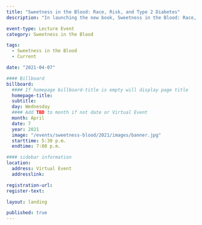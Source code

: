 ```yaml
---
title: "Sweetness in the Blood: Race, Risk, and Type 2 Diabetes"
description: "In launching the new book, Sweetness in the Blood: Race, Risk, and Type 2 Diabetes, James Doucet-Battle, a medical anthropologist and Assistant Professor of Sociology at the UC Santa Cruz, takes up the important task of weaving together complex strands of theory, practice, and experience into a coherent narrative about Type 2 diabetes, a seemingly simple disease to understand"

event-type: Lecture Event
category: Sweetness in the Blood

tags:
  - Sweetness in the Blood
  - Current

date: "2021-04-07"

#### Billboard
billboard:
  #### If homepage billboard-title is empty will display page title
  homepage-title: 
  subtitle:
  day: Wednesday
  #### Add TBD to month if not date or Virtual Event
  month: April
  date: 7
  year: 2021
  image: "/events/sweetness-blood/2021/images/banner.jpg"
  starttime: 5:30 p.m.
  endtime: 7:00 p.m.

#### sidebar information
location:
  address: Virtual Event
  addresslink: 

registration-url: 
register-text: 

layout: landing

published: true
---
```

